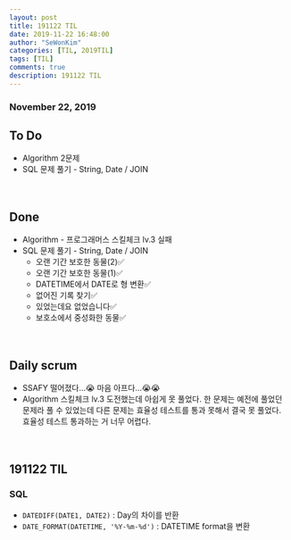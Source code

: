 ```yaml
---
layout: post
title: 191122 TIL 
date: 2019-11-22 16:48:00
author: "SeWonKim"
categories: [TIL, 2019TIL]
tags: [TIL]
comments: true
description: 191122 TIL
---
```


### November 22, 2019

## To Do
- Algorithm 2문제
- SQL 문제 풀기 - String, Date / JOIN


　
　
## Done
- Algorithm - 프로그래머스 스킬체크 lv.3 실패
- SQL 문제 풀기 - String, Date / JOIN
    - 오랜 기간 보호한 동물(2)✅ 
    - 오랜 기간 보호한 동물(1)✅
    - DATETIME에서 DATE로 형 변환✅ 
    - 없어진 기록 찾기✅ 
    - 있었는데요 없었습니다✅
    - 보호소에서 중성화한 동물✅

　
　
## Daily scrum 
- SSAFY 떨어졌다...😭 마음 아프다...😭😭 
- Algorithm 스킬체크 lv.3 도전했는데 아쉽게 못 풀었다. 한 문제는 예전에 풀었던 문제라 풀 수 있었는데 다른 문제는 효율성 테스트를 통과 못해서 결국 못 풀었다.
효율성 테스트 통과하는 거 너무 어렵다.
    

　
　
## 191122 TIL 
### SQL
- `DATEDIFF(DATE1, DATE2)` : Day의 차이를 반환
- `DATE_FORMAT(DATETIME, '%Y-%m-%d')` : DATETIME format을 변환
